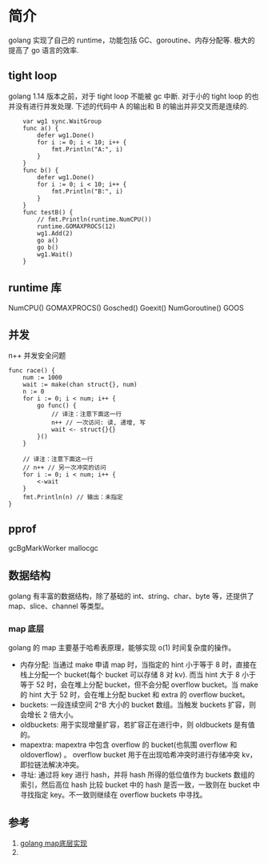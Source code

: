 # 简介
golang 实现了自己的 runtime，功能包括 GC、goroutine、内存分配等. 极大的提高了 go 语言的效率.

## tight loop
golang 1.14 版本之前，对于 tight loop 不能被 gc 中断. 对于小的 tight loop 的也并没有进行并发处理. 下述的代码中 A 的输出和 B 的输出并非交叉而是连续的.

        var wg1 sync.WaitGroup
        func a() {
            defer wg1.Done()
            for i := 0; i < 10; i++ {
                fmt.Println("A:", i)
            }
        }
        func b() {
            defer wg1.Done()
            for i := 0; i < 10; i++ {
                fmt.Println("B:", i)
            }
        }
        func testB() {
            // fmt.Println(runtime.NumCPU())
            runtime.GOMAXPROCS(12)
            wg1.Add(2)
            go a()
            go b()
            wg1.Wait()
        }

## runtime 库
NumCPU() 
GOMAXPROCS()
Gosched()
Goexit()
NumGoroutine()
GOOS

## 并发
n++ 并发安全问题

    func race() {
        num := 1000
        wait := make(chan struct{}, num)
        n := 0
        for i := 0; i < num; i++ {
            go func() {
                // 译注：注意下面这一行
                n++ // 一次访问: 读, 递增, 写
                wait <- struct{}{}
            }()
        }

        // 译注：注意下面这一行
        // n++ // 另一次冲突的访问
        for i := 0; i < num; i++ {
            <-wait
        }
        fmt.Println(n) // 输出：未指定
    }

## pprof
gcBgMarkWorker
mallocgc

## 数据结构
golang 有丰富的数据结构，除了基础的 int、string、char、byte 等，还提供了 map、slice、channel 等类型。

### map 底层
golang 的 map 主要基于哈希表原理，能够实现 o(1) 时间复杂度的操作。
- 内存分配: 当通过 make 申请 map 时，当指定的 hint 小于等于 8 时，直接在栈上分配一个 bucket(每个 bucket 可以存储 8 对 kv). 而当 hint 大于 8 小于等于 52 时，会在堆上分配 bucket，但不会分配 overflow bucket。当 make 的 hint 大于 52 时，会在堆上分配 bucket 和 extra 的 overflow bucket。
- buckets: 一段连续空间 2^B 大小的 bucket 数组。当触发 buckets 扩容，则会增长 2 倍大小。
- oldbuckets: 用于实现增量扩容，若扩容正在进行中，则 oldbuckets 是有值的。
- mapextra: mapextra 中包含 overflow 的 bucket(也氛围 overflow 和 oldoverflow) 。 overflow bucket 用于在出现哈希冲突时进行存储冲突 kv，即拉链法解决冲突。
- 寻址: 通过将 key 进行 hash，并将 hash 所得的低位值作为 buckets 数组的索引，然后高位 hash 比较 bucket 中的 hash 是否一致，一致则在 bucket 中寻找指定 key。不一致则继续在 overflow buckets 中寻找。

## 参考
1. [golang map底层实现](http://yangxikun.github.io/golang/2019/10/07/golang-map.html)
2. [](https://studygolang.com/articles/14583)